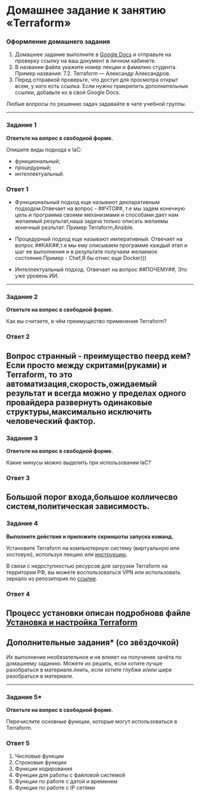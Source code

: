# Домашнее задание к занятию «Terraform»


### Оформление домашнего задания

1. Домашнее задание выполните в [Google Docs](https://docs.google.com/) и отправьте на проверку ссылку на ваш документ в личном кабинете.  
1. В названии файла укажите номер лекции и фамилию студента. Пример названия: 7.2. Terraform — Александр Александров.
1. Перед отправкой проверьте, что доступ для просмотра открыт всем, у кого есть ссылка. Если нужно прикрепить дополнительные ссылки, добавьте их в свой Google Docs.

Любые вопросы по решению задач задавайте в чате учебной группы.

---

### Задание 1

**Ответьте на вопрос в свободной форме.**

Опишите виды подхода к IaC:

 * функциональный;
 * процедурный;
 * интеллектуальный.


### Ответ 1

 - Функциональный подход еще называют декларативным подходом.Отвечает на вопрос - ##ЧТО##, т.е мы задем конечную цель и программа своими механизмами и способами дает нам желаемый результат,наша задача только    описать желаемы конечный резльтат. Пример Terraform,Ansible.
 
 - Процедурный подход еще называют императивный. Отвечает на вопрос ##КАК##,т.е мы ему описываем программе каждый этап и шаг ее выполнения и в результате получаем желаемое состояние.Пример - Chef,Я бы отнес еще Docker)))
 
 - Интеллектуальный подход. Отвечает на вопрос ##ПОЧЕМУ##, Это уже уровень ИИ.
---

### Задание 2

**Ответьте на вопрос в свободной форме.**

Как вы считаете, в чём преимущество применения Terraform?


### Ответ 2

Вопрос странный - преимущество пеерд кем?Если просто между скритами(руками) и Terraform, то это автоматизация,скорость,ожидаемый результат и всегда можно у пределах одного провайдера развернуть одинаковые структуры,максимально исключить человеческий фактор.
---

### Задание 3

**Ответьте на вопрос в свободной форме.**

Какие минусы можно выделить при использовании IaC?


### Ответ 3

Большой порог входа,большое колличесво систем,политическая зависимость.
---

### Задание 4

**Выполните действия и приложите скриншоты запуска команд.**

Установите Terraform на компьютерную систему (виртуальную или хостовую), используя лекцию или [инструкцию](https://learn.hashicorp.com/tutorials/terraform/install-cli).    

В связи с недоступностью ресурсов для загрузки Terraform на территории РФ, вы можете  воспользоваться VPN или использовать зеркало из репозитория по [ссылке](https://github.com/netology-code/devops-materials).


### Ответ 4

Процесс установки описан подробновв файле [Установка и настройка Terraform](https://github.com/Pomidor20/notology/blob/ac0d7ff20988786b53a57fb4fd0a910e3c76babf/Netology/Terraform.md)
---

## Дополнительные задания* (со звёздочкой)

Их выполнение необязательное и не влияет на получение зачёта по домашнему заданию. Можете их решить, если хотите лучше разобраться в материале.лнить, если хотите глубже и/или шире разобраться в материале.

---

### Задание 5*

**Ответьте на вопрос в свободной форме.**

Перечислите основные функции, которые могут использоваться в Terraform. 

### Ответ 5

1. Числовые функции
1. Строковые функции
1. Функции кодирования
1. Функции для работы с файловой системой
1. Функции по работе с датой и временем
1. Функции по работе с IP сетями



